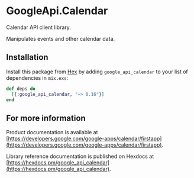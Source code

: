 # GoogleApi.Calendar

Calendar API client library.

Manipulates events and other calendar data.

## Installation

Install this package from [Hex](https://hex.pm) by adding
`google_api_calendar` to your list of dependencies in `mix.exs`:

```elixir
def deps do
  [{:google_api_calendar, "~> 0.16"}]
end
```

## For more information

Product documentation is available at [https://developers.google.com/google-apps/calendar/firstapp](https://developers.google.com/google-apps/calendar/firstapp).

Library reference documentation is published on Hexdocs at
[https://hexdocs.pm/google_api_calendar](https://hexdocs.pm/google_api_calendar).
